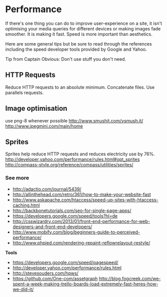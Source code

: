 # Performance

If there's one thing you can do to improve user-experience on a site, it isn't optimising your media queries for different devices or making images fade smoother. It is making it fast. Speed is more important than aesthetics.

Here are some general tips but be sure to read through the references including the speed developer tools provided by Google and Yahoo.

Tip from Captain Obvious: Don't use stuff you don't need.

## HTTP Requests

Reduce HTTP requests to an absolute minimum. Concatenate files. Use parallels requests.

## Image optimisation

use png-8 whenever possible
http://www.smushit.com/ysmush.it/
http://www.jpegmini.com/main/home

## Sprites

Sprites help reduce HTTP requests and reduces electricity use by 76%.
http://developer.yahoo.com/performance/rules.html#opt_sprites
http://compass-style.org/reference/compass/utilities/sprites/

### See more

- http://adactio.com/journal/5439/
- http://allinthehead.com/retro/361/how-to-make-your-website-fast
- http://www.askapache.com/htaccess/speed-up-sites-with-htaccess-caching.html
- http://backbonetutorials.com/seo-for-single-page-apps/
- https://developers.google.com/speed/tools?hl=de
- http://csswizardry.com/2013/01/front-end-performance-for-web-designers-and-front-end-developers/
- http://www.mobify.com/blog/beginners-guide-to-perceived-performance/
- http://www.phpied.com/rendering-repaint-reflowrelayout-restyle/

**Tools**

- https://developers.google.com/speed/pagespeed/
- http://developer.yahoo.com/performance/rules.html
- http://stevesouders.com/hpws/
- https://github.com/One-com/assetgraph
http://blog.fogcreek.com/we-spent-a-week-making-trello-boards-load-extremely-fast-heres-how-we-did-it/